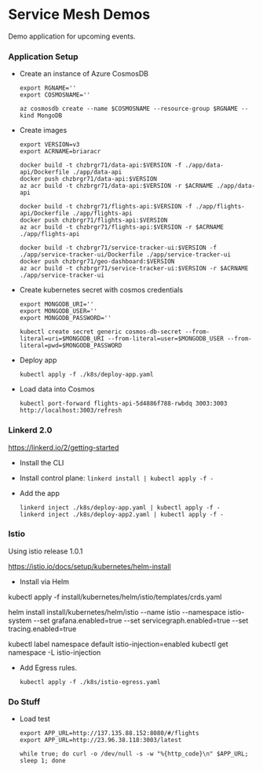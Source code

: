 # Service Mesh Demos

Demo application for upcoming events.


### Application Setup

* Create an instance of Azure CosmosDB
    ```
    export RGNAME=''
    export COSMOSNAME=''

    az cosmosdb create --name $COSMOSNAME --resource-group $RGNAME --kind MongoDB
    ```

* Create images
    ```
    export VERSION=v3
    export ACRNAME=briaracr

    docker build -t chzbrgr71/data-api:$VERSION -f ./app/data-api/Dockerfile ./app/data-api
    docker push chzbrgr71/data-api:$VERSION
    az acr build -t chzbrgr71/data-api:$VERSION -r $ACRNAME ./app/data-api
    
    docker build -t chzbrgr71/flights-api:$VERSION -f ./app/flights-api/Dockerfile ./app/flights-api
    docker push chzbrgr71/flights-api:$VERSION
    az acr build -t chzbrgr71/flights-api:$VERSION -r $ACRNAME ./app/flights-api

    docker build -t chzbrgr71/service-tracker-ui:$VERSION -f ./app/service-tracker-ui/Dockerfile ./app/service-tracker-ui
    docker push chzbrgr71/geo-dashboard:$VERSION
    az acr build -t chzbrgr71/service-tracker-ui:$VERSION -r $ACRNAME ./app/service-tracker-ui
    ```

* Create kubernetes secret with cosmos credentials
    ```
    export MONGODB_URI=''
    export MONGODB_USER=''
    export MONGODB_PASSWORD=''

    kubectl create secret generic cosmos-db-secret --from-literal=uri=$MONGODB_URI --from-literal=user=$MONGODB_USER --from-literal=pwd=$MONGODB_PASSWORD
    ```

* Deploy app
    ```
    kubectl apply -f ./k8s/deploy-app.yaml
    ```

* Load data into Cosmos
    ```
    kubectl port-forward flights-api-5d4886f788-rwbdq 3003:3003
    http://localhost:3003/refresh
    ```

### Linkerd 2.0

https://linkerd.io/2/getting-started 

* Install the CLI

* Install control plane: ```linkerd install | kubectl apply -f -```

* Add the app
    ```
    linkerd inject ./k8s/deploy-app.yaml | kubectl apply -f -
    linkerd inject ./k8s/deploy-app2.yaml | kubectl apply -f -
    ```

### Istio

Using istio release 1.0.1

https://istio.io/docs/setup/kubernetes/helm-install

* Install via Helm

kubectl apply -f install/kubernetes/helm/istio/templates/crds.yaml

helm install install/kubernetes/helm/istio --name istio --namespace istio-system --set grafana.enabled=true --set servicegraph.enabled=true --set tracing.enabled=true

kubectl label namespace default istio-injection=enabled
kubectl get namespace -L istio-injection

* Add Egress rules. 
    ```
    kubectl apply -f ./k8s/istio-egress.yaml
    ```


### Do Stuff

* Load test
    ```
    export APP_URL=http://137.135.88.152:8080/#/flights
    export APP_URL=http://23.96.38.118:3003/latest
    
    while true; do curl -o /dev/null -s -w "%{http_code}\n" $APP_URL; sleep 1; done
    ```